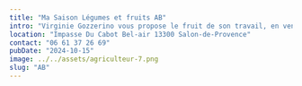 ```yaml
---
title: "Ma Saison Légumes et fruits AB"
intro: "Virginie Gozzerino vous propose le fruit de son travail, en vente directe sur l’exploitation agricole, tous les mercredis de 9h à 13h et tous les samedis de 10 heures à 17 heures. Tous les fruits et légumes sont certifiés AB (Agriculture Biologique !)."
location: "Impasse Du Cabot Bel-air 13300 Salon-de-Provence"
contact: "06 61 37 26 69"
pubDate: "2024-10-15" 
image: ../../assets/agriculteur-7.png
slug: "AB"
---
```


